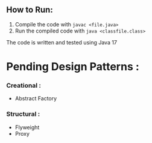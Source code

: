 ## How to Run: 

1. Compile the code with `javac <file.java>`
2. Run the compiled code with `java <classfile.class>`

The code is written and tested using Java 17


# Pending Design Patterns :

### Creational : 
- Abstract Factory 

### Structural : 
- Flyweight 
- Proxy